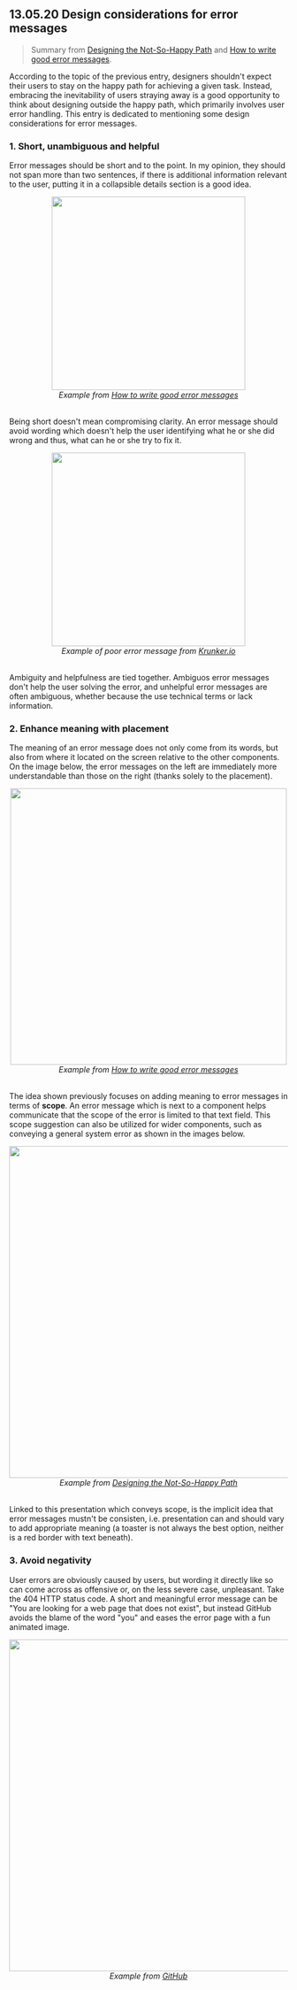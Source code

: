 ## 13.05.20 Design considerations for error messages

> Summary from [Designing the Not-So-Happy Path](https://medium.com/salesforce-ux/designing-the-not-so-happy-path-fde484759a54#.9jopwl5b3) and [How to write good error messages](https://uxplanet.org/how-to-write-good-error-messages-858e4551cd4).

According to the topic of the previous entry, designers shouldn't expect their users to stay on the happy path for achieving a given task. Instead, embracing the inevitability of users straying away is a good opportunity to think about designing outside the happy path, which primarily involves user error handling. This entry is dedicated to mentioning some design considerations for error messages.

### 1. Short, unambiguous and helpful

Error messages should be short and to the point. In my opinion, they should not span more than two sentences, if there is additional information relevant to the user, putting it in a collapsible details section is a good idea.

<p align="center">
    <img width="350px" src="resources/error_1.png" />
    <br><i>Example from <a href="https://uxplanet.org/how-to-write-good-error-messages-858e4551cd4">How to write good error messages</a></i>
    <br><br>
</p>

Being short doesn't mean compromising clarity. An error message should avoid wording which doesn't help the user identifying what he or she did wrong and thus, what can he or she try to fix it.

<p align="center">
    <img width="350px" src="resources/error_2.png" />
    <br><i>Example of poor error message from <a href="https://krunker.io/">Krunker.io</a></i>
    <br><br>
</p>

Ambiguity and helpfulness are tied together. Ambiguos error messages don't help the user solving the error, and unhelpful error messages are often ambiguous, whether because the use technical terms or lack information.

### 2. Enhance meaning with placement

The meaning of an error message does not only come from its words, but also from where it located on the screen relative to the other components. On the image below, the error messages on the left are immediately more understandable than those on the right (thanks solely to the placement).

<p align="center">
    <img width="500px" src="resources/error_3.png" />
    <br><i>Example from <a href="https://uxplanet.org/how-to-write-good-error-messages-858e4551cd4">How to write good error messages</a></i>
    <br><br>
</p>

The idea shown previously focuses on adding meaning to error messages in terms of **scope**. An error message which is next to a component helps communicate that the scope of the error is limited to that text field. This scope suggestion can also be utilized for wider components, such as conveying a general system error as shown in the images below.

<p align="center">
    <img width="600px" src="resources/error_4.png" />
    <br><i>Example from <a href="https://medium.com/salesforce-ux/designing-the-not-so-happy-path-fde484759a54#.9jopwl5b3">Designing the Not-So-Happy Path</a></i>
    <br><br>
</p>

Linked to this presentation which conveys scope, is the implicit idea that error messages mustn't be consisten, i.e. presentation can and should vary to add appropriate meaning (a toaster is not always the best option, neither is a red border with text beneath).

### 3. Avoid negativity

User errors are obviously caused by users, but wording it directly like so can come across as offensive or, on the less severe case, unpleasant. Take the 404 HTTP status code. A short and meaningful error message can be "You are looking for a web page that does not exist", but instead GitHub avoids the blame of the word "you" and eases the error page with a fun animated image.

<p align="center">
    <img width="600px" src="resources/error_5.png" />
    <br><i>Example from <a href="https://github.com/folder/file">GitHub</a></i>
    <br><br>
</p>
